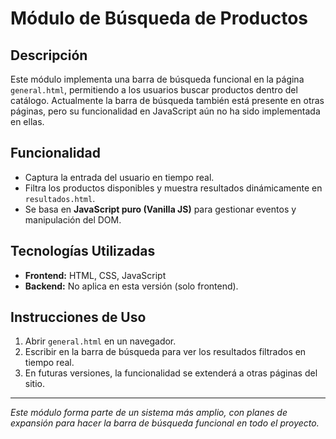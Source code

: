# Módulo de Búsqueda de Productos  

## Descripción  
Este módulo implementa una barra de búsqueda funcional en la página `general.html`, permitiendo a los usuarios buscar productos dentro del catálogo. Actualmente la barra de búsqueda también está presente en otras páginas, pero su funcionalidad en JavaScript aún no ha sido implementada en ellas.  

## Funcionalidad  
- Captura la entrada del usuario en tiempo real.  
- Filtra los productos disponibles y muestra resultados dinámicamente en `resultados.html`.  
- Se basa en **JavaScript puro (Vanilla JS)** para gestionar eventos y manipulación del DOM.  

## Tecnologías Utilizadas  
- **Frontend:** HTML, CSS, JavaScript  
- **Backend:** No aplica en esta versión (solo frontend).  

## Instrucciones de Uso  
1. Abrir `general.html` en un navegador.  
2. Escribir en la barra de búsqueda para ver los resultados filtrados en tiempo real.  
3. En futuras versiones, la funcionalidad se extenderá a otras páginas del sitio.  

---

 *Este módulo forma parte de un sistema más amplio, con planes de expansión para hacer la barra de búsqueda funcional en todo el proyecto.*  
